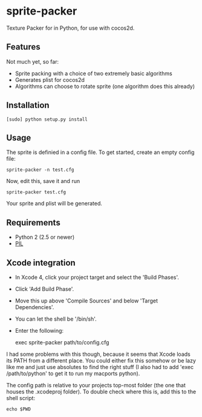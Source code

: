 # sprite-packer

Texture Packer for in Python, for use with cocos2d.

## Features

Not much yet, so far:

 * Sprite packing with a choice of two extremely basic algorithms
 * Generates plist for cocos2d
 * Algorithms can choose to rotate sprite (one algorithm does this already)

## Installation

    [sudo] python setup.py install

## Usage

The sprite is definied in a config file. To get started, create an empty config file:

    sprite-packer -n test.cfg

Now, edit this, save it and run

    sprite-packer test.cfg

Your sprite and plist will be generated.

## Requirements

 * Python 2 (2.5 or newer)
 * [PIL](http://www.pythonware.com/products/pil/)

## Xcode integration

 * In Xcode 4, click your project target and select the 'Build Phases'.
 * Click 'Add Build Phase'.
 * Move this up above 'Compile Sources' and below 'Target Dependencies'.
 * You can let the shell be '/bin/sh'.
 * Enter the following:

    exec sprite-packer path/to/config.cfg

I had some problems with this though, because it seems that Xcode loads its PATH from a different place. You could either fix this somehow or be lazy like me and just use absolutes to find the right stuff (I also had to add 'exec /path/to/python' to get it to run my macports python). 

The config path is relative to your projects top-most folder (the one that houses the .xcodeproj folder). To double check where this is, add this to the shell script: 

    echo $PWD
